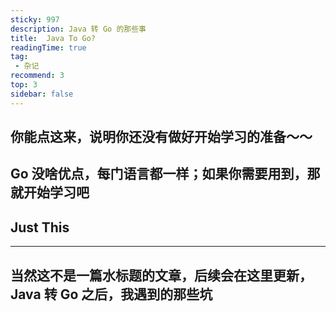 ```yaml
---
sticky: 997
description: Java 转 Go 的那些事
title:  Java To Go?
readingTime: true
tag:
 - 杂记
recommend: 3
top: 3
sidebar: false
---
```

## 你能点这来，说明你还没有做好开始学习的准备～～
## Go 没啥优点，每门语言都一样；如果你需要用到，那就开始学习吧
## Just This

----
## 当然这不是一篇水标题的文章，后续会在这里更新，Java 转 Go 之后，我遇到的那些坑